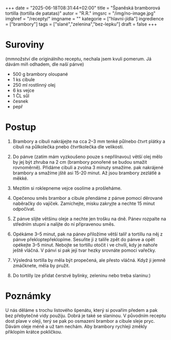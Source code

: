 
+++
date = "2025-06-18T08:31:44+02:00"
title = "Španěská bramborová tortilla (tortilla de patatas)"
autor = "R.R."
imgsrc = "/img/no-image.jpg"
imghref = "/recepty/"
imgname = ""
kategorie = ["hlavní-jídla"]
ingredience = ["brambory"]
tags = ["slané","zelenina","bez-lepku"]
draft = false
+++


# Suroviny
 (mmnožství dle originálního receptu, nechala jsem kvuli pomerum. Já dávám míň odhadem, dle naší pánve)
- 500 g brambory oloupané
- 1 ks cibule
- 250 ml rostlinný olej 
- 6 ks vejce
- 1 ČL sůl
- česnek
- pepř


# Postup
1. Brambory a cibuli nakrájejte na cca 2–3 mm tenké půlnebo čtvrt plátky  a cibuli na půlkolečka pnebo čtvrtkolečka dle velikosti.
2. Do pánve (zatím mám vyzkoušeno pouze s nepřilnavou) větší olej mělo by jej být zhruba na 2 cm (brambory ponořené se budou smažit rovnoměrně). Přidáme cibuli a zvolna 3 minuty smažíme. pak nakrájené brambory a smažíme jště asi 15-20 minut. Až jsou brambory zezlátlé a měkké.
3. Mezitím si roklepneme vejce osolíme a prošleháme.
4. Opečenou směs brambor a cibule přendáme z pánve pomocí děrované naběračky do vajíček. Zamíchejte, misku zakryjte a nechte 15 minut odpočívat.
5. Z pánve slijte většinu oleje a nechte jen trošku na dně. Pánev rozpalte na středním stupni a nalijte do ní připravenou směs.
6. Opékáme 3–5 minut, pak na pánev přiložíme větší talíř a tortillu na něj z pánve překloptepřeklopíme. Sesuňte ji z talíře zpět do pánve a opět opékejte 3–5 minut. Nebojte se tortillu otočit i ve chvíli, kdy je nahoře ještě vláčná. V pánvi si pak její tvar hezky srovnáte pomocí vařečky.
7. Výsledná tortilla by měla být propečená, ale přesto vláčná. Když ji jemně zmáčknete, měla by pružit. 

8. Do tortilly lze přidat čerstvé bylinky, zeleninu nebo treba slaninu:) 

# Poznámky
U nás děláme s  trochu listového špenátu, který si povařím předem a pak bez přebytečné vidy použiju. Dobrá je také se slaninou. V původním receptu dost plave v oleji, terý se pak po osmazeni brambor a cibule sleje pryc.  Dávám oleje méně a už tam nechám. Aby brambory rychleji změkly přiklopím krátce pokličkou.


<!-- dalsi varianta
8−12 porcí, podle velikosti pánve 2 tortilly

2 kg brambor
asi 300 ml panenského olivového oleje
2 cibule
sůl
12 vajec

na podávání − allioli
olivový olej
česnek
sůl

Oloupané brambory omyjeme, osušíme a nakrájíme na jemné lupínky. Cibuli nakrájíme na plátky nebo klínky.

V hlubší pánvi rozehřejeme větší množství oleje, v němž pozvolna smažíme brambory, po chvilce zlehka promícháme a přidáme cibuli, promícháme a pokračujeme v pozvolném smažení (spíše vaření) asi 15 minut, až budou brambory měkké. Ke konci úpravy brambory s cibulí osolíme, vyjmeme děrovanou naběračkou na mísu.

Ve velké míse rozmícháme vejce (nesmí se šlehat, nesmí vzniknout pěna), osolíme a zlehka vmícháme bramborovou směs a necháme odstát.

Ve větší pánvi zahřejeme trochu oleje, nalijeme polovinu bramborové směsi, uhladíme a na mírném plameni pečeme nejprve z jedné strany, potom pomocí talíře otočíme a dopečeme. Tortilla nesmí být vysušená.

Hotovou tortillu nakrájíme a podáváme s olivovým olejem, který jsme smíchali s drceným česnekem a špetkou soli.--> 